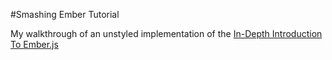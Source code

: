 #Smashing Ember Tutorial

My walkthrough of an unstyled implementation of the [In-Depth Introduction To Ember.js](http://coding.smashingmagazine.com/2013/11/07/an-in-depth-introduction-to-ember-js/)
